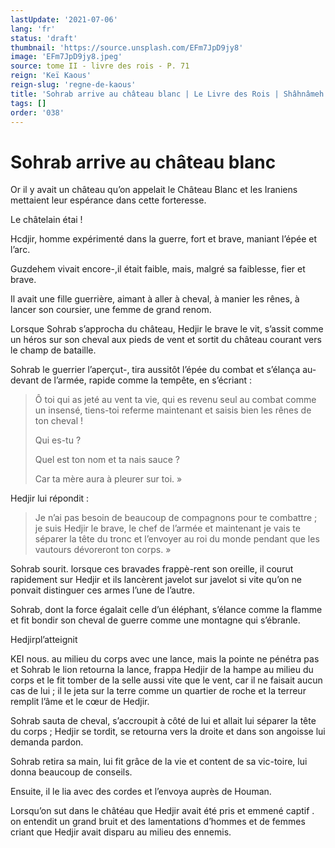 ```yaml
---
lastUpdate: '2021-07-06'
lang: 'fr'
status: 'draft'
thumbnail: 'https://source.unsplash.com/EFm7JpD9jy8'
image: 'EFm7JpD9jy8.jpeg'
source: tome II - livre des rois - P. 71
reign: 'Keï Kaous'
reign-slug: 'regne-de-kaous'
title: 'Sohrab arrive au château blanc | Le Livre des Rois | Shâhnâmeh'
tags: []
order: '038'
---
```


<!-- LTeX: language=fr -->

# Sohrab arrive au château blanc

Or il y avait un château qu’on appelait le Château Blanc et les Iraniens mettaient leur espérance dans cette forteresse.

Le châtelain étai !

Hcdjir, homme expérimenté dans la guerre, fort et brave, maniant l’épée et l’arc.

Guzdehem vivait encore-,il était faible, mais, malgré sa faiblesse, fier et brave.

Il avait une fille guerrière, aimant à aller à cheval, à manier les rênes, à lancer son coursier, une femme de grand renom.

Lorsque Sohrab s’approcha du château, Hedjir le brave le vit, s’assit comme un héros sur son cheval aux pieds de vent et sortit du château courant vers le champ de bataille.

Sohrab le guerrier l’aperçut-, tira aussitôt l’épée du combat et s’élança au-devant de l’armée, rapide comme la tempête, en s’écriant :

> Ô toi qui as jeté au vent ta vie, qui es revenu seul au combat comme un insensé, tiens-toi referme maintenant et saisis bien les rênes de ton cheval !
>
> Qui es-tu ?
>
> Quel est ton nom et ta nais sauce ?
>
> Car ta mère aura à pleurer sur toi. »

Hedjir lui répondit :

> Je n’ai pas besoin de beaucoup de compagnons pour te combattre ; je suis Hedjir le brave, le chef de l’armée et maintenant je vais te séparer la tête du tronc et l’envoyer au roi du monde pendant que les vautours dévoreront ton corps. »

Sohrab sourit. lorsque ces bravades frappè-rent son oreille, il courut rapidement sur Hedjir et ils lancèrent javelot sur javelot si vite qu’on ne ponvait distinguer ces armes l’une de l’autre.

Sohrab, dont la force égalait celle d’un éléphant, s’élance comme la flamme et fit bondir son cheval de guerre comme une montagne qui s’ébranle.

Hedjirpl’atteignit

KEI nous. au milieu du corps avec une lance, mais la pointe ne pénétra pas et Sohrab le lion retourna la lance, frappa Hedjir de la hampe au milieu du corps et le fit tomber de la selle aussi vite que le vent, car il ne faisait aucun cas de lui ; il le jeta sur la terre comme un quartier de roche et la terreur remplit l’âme et le cœur de Hedjir.

Sohrab sauta de cheval, s’accroupit à côté de lui et allait lui séparer la tête du corps ; Hedjir se tordit, se retourna vers la droite et dans son angoisse lui demanda pardon.

Sohrab retira sa main, lui fit grâce de la vie et content de sa vic-toire, lui donna beaucoup de conseils.

Ensuite, il le lia avec des cordes et l’envoya auprès de Houman.

Lorsqu’on sut dans le châtéau que Hedjir avait été pris et emmené captif . on entendit un grand bruit et des lamentations d’hommes et de femmes criant que Hedjir avait disparu au milieu des ennemis.
